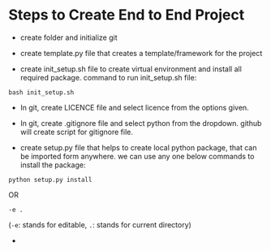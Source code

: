 # Steps to Create End to End Project

* create folder and initialize git

* create template.py file that creates a template/framework for the project

* create init_setup.sh file to create virtual environment and install all required package. command to run init_setup.sh file: 
```
bash init_setup.sh
```

* In git, create LICENCE file and select licence from the options given.

* In git, create .gitignore file and select python from the dropdown. github will create script for gitignore file.

* create setup.py file that helps to create local python package, that can be imported form anywhere. we can use any one below commands to install the package:
```
python setup.py install
```
OR
```
-e .
``` 
(`-e`: stands for editable, `.`: stands for current directory)

* 





